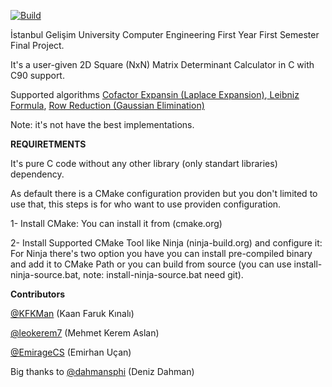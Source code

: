 [![Build](https://github.com/KFKMan/MatrixDeterminantCalculator/actions/workflows/cmake-multi-platform.yml/badge.svg)](https://github.com/KFKMan/MatrixDeterminantCalculator/actions/workflows/cmake-multi-platform.yml)

İstanbul Gelişim University Computer Engineering First Year First Semester Final Project.

It's a user-given 2D Square (NxN) Matrix Determinant Calculator in C with C90 support.

Supported algorithms [Cofactor Expansin (Laplace Expansion)](https://en.wikipedia.org/wiki/Laplace_expansion),[ Leibniz Formula](https://en.wikipedia.org/wiki/Leibniz_formula_for_determinants), [Row Reduction (Gaussian Elimination)](https://en.wikipedia.org/wiki/Gaussian_elimination)

Note: it's not have the best implementations.

**REQUIRETMENTS**

It's pure C code without any other library (only standart libraries) dependency.

As default there is a CMake configuration providen but you don't limited to use that, this steps is for who want to use providen configuration.

1- Install CMake: You can install it from (cmake.org)

2- Install Supported CMake Tool like Ninja (ninja-build.org) and configure it: For Ninja there's two option you have you can install pre-compiled binary and add it to CMake Path or you can build from source (you can use install-ninja-source.bat, note: install-ninja-source.bat need git).

**Contributors**

[@KFKMan](https://github.com/KFKMan) (Kaan Faruk Kınalı)

[@leokerem7](https://github.com/leokerem7) (Mehmet Kerem Aslan)

[@EmirageCS](https://github.com/EmirageCS) (Emirhan Uçan)


Big thanks to [@dahmansphi](https://github.com/dahmansphi) (Deniz Dahman)

